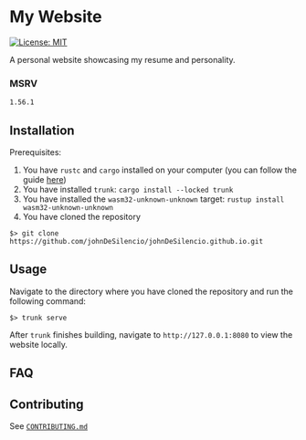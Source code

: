 # My Website

[![License: MIT](https://img.shields.io/badge/License-MIT-yellow.svg)](https://opensource.org/license/MIT)

A personal website showcasing my resume and personality.

### MSRV

`1.56.1`

## Installation

Prerequisites:

1. You have `rustc` and `cargo` installed on your computer (you can follow the
   guide [here](https://www.rust-lang.org/tools/install))
2. You have installed `trunk`: `cargo install --locked trunk`
3. You have installed the `wasm32-unknown-unknown` target:
   `rustup install wasm32-unknown-unknown`
4. You have cloned the repository

```none
$> git clone https://github.com/johnDeSilencio/johnDeSilencio.github.io.git
```

## Usage

Navigate to the directory where you have cloned the repository and run the
following command:

```none
$> trunk serve
```

After `trunk` finishes building, navigate to `http://127.0.0.1:8080` to view the
website locally.

## FAQ

## Contributing

See [`CONTRIBUTING.md`](./CONTRIBUTING.md)
